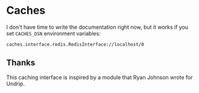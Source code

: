 # Caches

I don't have time to write the documentation right now, but it works if you set `CACHES_DSN` environment variables:

    caches.interface.redis.RedisInterface://localhost/0

## Thanks

This caching interface is inspired by a module that Ryan Johnson wrote for Undrip.

